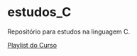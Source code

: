 # estudos_C
Repositório para estudos na linguagem C.

[Playlist do Curso](https://www.youtube.com/playlist?list=PLZp_AigPrZjPbjVydii2mQZ48jarYiv6L)